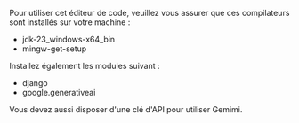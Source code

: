 Pour utiliser cet éditeur de code, veuillez vous assurer que ces compilateurs sont installés sur votre machine : 

- jdk-23_windows-x64_bin
- mingw-get-setup

Installez également les modules suivant :

- django
- google.generativeai

Vous devez aussi disposer d'une clé d'API pour utiliser Gemimi.
